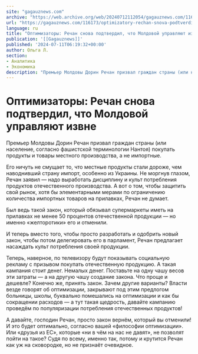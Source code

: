 ```yaml
---
site: "gagauznews.com"
archive: "https://web.archive.org/web/20240712112054/gagauznews.com/116173/optimizatory-rechan-snova-podtverdil-chto-moldovoj-upravlyayut-izvne.html"
url: "https://gagauznews.com/116173/optimizatory-rechan-snova-podtverdil-chto-moldovoj-upravlyayut-izvne.html"
language: ru
title: "Оптимизаторы: Речан снова подтвердил, что Молдовой управляют извне"
publication: '[[Gagauznews]]'
published: '2024-07-11T06:19:32+00:00'
author: Ольга Л.
section:
- Аналитика
- Экономика
description: "Премьер Молдовы Дорин Речан призвал граждан страны (или население, согласно фашистской терминологии Нантоя) покупать продукты и товары местного производства, а не импортные. Его ничуть не смущает то, что местные продукты стали дороже, чем наводнивший страну импорт, особенно из Украины. Не моргнув глазом, Речан заявил — надо выработать дисциплину и культ потребления продуктов отечественного производства. А вот о том, чтобы защитить свой рынок, хотя бы элементарными мерами по ограничению количества импортных товаров на прилавках, Речан не думает. Был ведь такой закон, который обязывал супермаркеты иметь на прилавках не менее 50 процентов отечественной продукции — но именно «желторотики» его и отменили. И […]"
---
```


# Оптимизаторы: Речан снова подтвердил, что Молдовой управляют извне

Премьер Молдовы Дорин Речан призвал граждан страны (или население, согласно фашистской терминологии Нантоя) покупать продукты и товары местного производства, а не импортные.

Его ничуть не смущает то, что местные продукты стали дороже, чем наводнивший страну импорт, особенно из Украины. Не моргнув глазом, Речан заявил — надо выработать дисциплину и культ потребления продуктов отечественного производства. А вот о том, чтобы защитить свой рынок, хотя бы элементарными мерами по ограничению количества импортных товаров на прилавках, Речан не думает.

Был ведь такой закон, который обязывал супермаркеты иметь на прилавках не менее 50 процентов отечественной продукции — но именно «желторотики» его и отменили.

И теперь вместо того, чтобы просто разработать и одобрить новый закон, чтобы потом делегировать его в парламент, Речан предлагает насаждать культ потребления своей продукции.

Теперь, наверное, по телевизору будут показывать социальную рекламу с призывом покупать отечественную продукцию. А такая кампания стоит денег. Немалых денег. Поставьте на одну чашу весов эти затраты — а на другую чашу создание закона. Что проще и дешевле? Конечно же, принять закон. Зачем другие варианты? Власти везде говорят об оптимизации, закрывают под этим предлогом больницы, школы, буквально помешались на оптимизации и как бы сокращении расходов — а тут такая щедрость, давайте кампанию проведём по популяризации потребления отечественных продуктов!

А давайте, господин Речан, просто закон вернём, который вы отменили! И это будет оптимально, согласно вашей «философии оптимизации». Или «друзья из ЕС», которые «ни в чём на нас не давят», не позволят пойти на такое? Судя по всему, именно так, потому и крутится Речан как уж на сковородке, но не признаёт очевидное.
